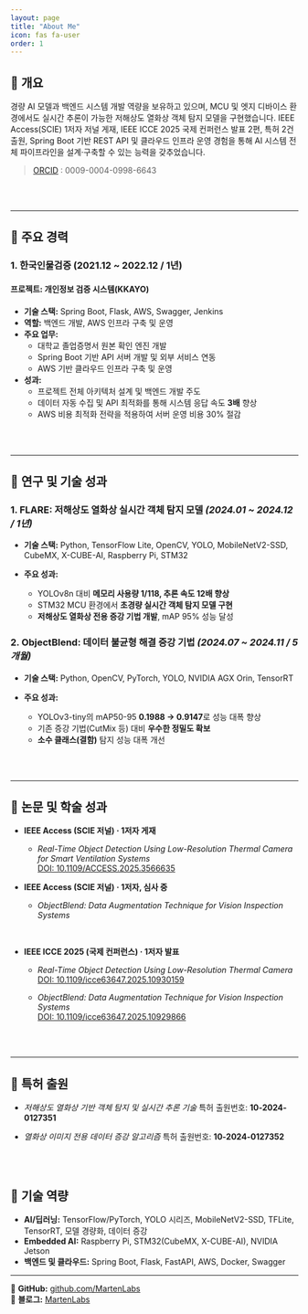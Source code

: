 ```yaml
---
layout: page
title: "About Me"
icon: fas fa-user
order: 1
---
```


## 📌 **개요**
경량 AI 모델과 백엔드 시스템 개발 역량을 보유하고 있으며, MCU 및 엣지 디바이스 환경에서도 실시간 추론이 가능한 저해상도 열화상 객체 탐지 모델을 구현했습니다. IEEE Access(SCIE) 1저자 저널 게재, IEEE ICCE 2025 국제 컨퍼런스 발표 2편, 특허 2건 출원, Spring Boot 기반 REST API 및 클라우드 인프라 운영 경험을 통해 AI 시스템 전체 파이프라인을 설계·구축할 수 있는 능력을 갖추었습니다.

> [ORCID](https://orcid.org/0009-0004-0998-6643) : 0009-0004-0998-6643

<br/>
<br/>

---

## 📌 **주요 경력**

### 1. **한국인물검증 (2021.12 ~ 2022.12 / 1년)**

#### **프로젝트: 개인정보 검증 시스템(KKAYO)**
- **기술 스택:** Spring Boot, Flask, AWS, Swagger, Jenkins
- **역할:** 백엔드 개발, AWS 인프라 구축 및 운영
- **주요 업무:**
  - 대학교 졸업증명서 원본 확인 엔진 개발
  - Spring Boot 기반 API 서버 개발 및 외부 서비스 연동
  - AWS 기반 클라우드 인프라 구축 및 운영
- **성과:**
  - 프로젝트 전체 아키텍처 설계 및 백엔드 개발 주도
  - 데이터 자동 수집 및 API 최적화를 통해 시스템 응답 속도 **3배** 향상
  - AWS 비용 최적화 전략을 적용하여 서버 운영 비용 30% 절감

<br/>
<br/>

---
## 📌 **연구 및 기술 성과**

### 1. **FLARE: 저해상도 열화상 실시간 객체 탐지 모델** *(2024.01 \~ 2024.12 / 1년)*

- **기술 스택:** Python, TensorFlow Lite, OpenCV, YOLO, MobileNetV2-SSD, CubeMX, X-CUBE-AI, Raspberry Pi, STM32
- **주요 성과:**

  - YOLOv8n 대비 **메모리 사용량 1/118, 추론 속도 12배 향상**
  - STM32 MCU 환경에서 **초경량 실시간 객체 탐지 모델 구현**
  - **저해상도 열화상 전용 증강 기법 개발**, mAP 95% 성능 달성


### 2. **ObjectBlend: 데이터 불균형 해결 증강 기법** *(2024.07 \~ 2024.11 / 5개월)*

- **기술 스택:** Python, OpenCV, PyTorch, YOLO, NVIDIA AGX Orin, TensorRT
- **주요 성과:**

  - YOLOv3-tiny의 mAP50-95 **0.1988 → 0.9147**로 성능 대폭 향상
  - 기존 증강 기법(CutMix 등) 대비 **우수한 정밀도 확보**
  - **소수 클래스(결함)** 탐지 성능 대폭 개선

<br/>
<br/>

---

## 📌 **논문 및 학술 성과**

- **IEEE Access (SCIE 저널) · 1저자 게재**

  - *Real-Time Object Detection Using Low-Resolution Thermal Camera for Smart Ventilation Systems* <br/>
    [DOI: 10.1109/ACCESS.2025.3566635](https://ieeexplore.ieee.org/document/10982063)

- **IEEE Access (SCIE 저널) · 1저자, 심사 중**

  - *ObjectBlend: Data Augmentation Technique for Vision Inspection Systems*

<br/>

- **IEEE ICCE 2025 (국제 컨퍼런스) · 1저자 발표**

  - *Real-Time Object Detection Using Low-Resolution Thermal Camera* <br/>
    [DOI: 10.1109/icce63647.2025.10930159](https://ieeexplore.ieee.org/document/10930159)
    
  - *ObjectBlend: Data Augmentation Technique for Vision Inspection Systems* <br/>
    [DOI: 10.1109/icce63647.2025.10929866](https://ieeexplore.ieee.org/document/10929866)

<br/>
<br/>

---

## 📌 **특허 출원**

- *저해상도 열화상 기반 객체 탐지 및 실시간 추론 기술*
  특허 출원번호: **10-2024-0127351**

- *열화상 이미지 전용 데이터 증강 알고리즘*
  특허 출원번호: **10-2024-0127352**
  
<br/>
<br/>

## 📌 **기술 역량**

- **AI/딥러닝:** TensorFlow/PyTorch, YOLO 시리즈, MobileNetV2-SSD, TFLite, TensorRT, 모델 경량화, 데이터 증강
- **Embedded AI:** Raspberry Pi, STM32(CubeMX, X-CUBE-AI), NVIDIA Jetson
- **백엔드 및 클라우드:**  Spring Boot, Flask, FastAPI, AWS, Docker, Swagger

---
🔗 **GitHub:** [github.com/MartenLabs](https://github.com/MartenLabs)  
🔗 **블로그:** [MartenLabs](https://martenlabs.github.io/about/)

